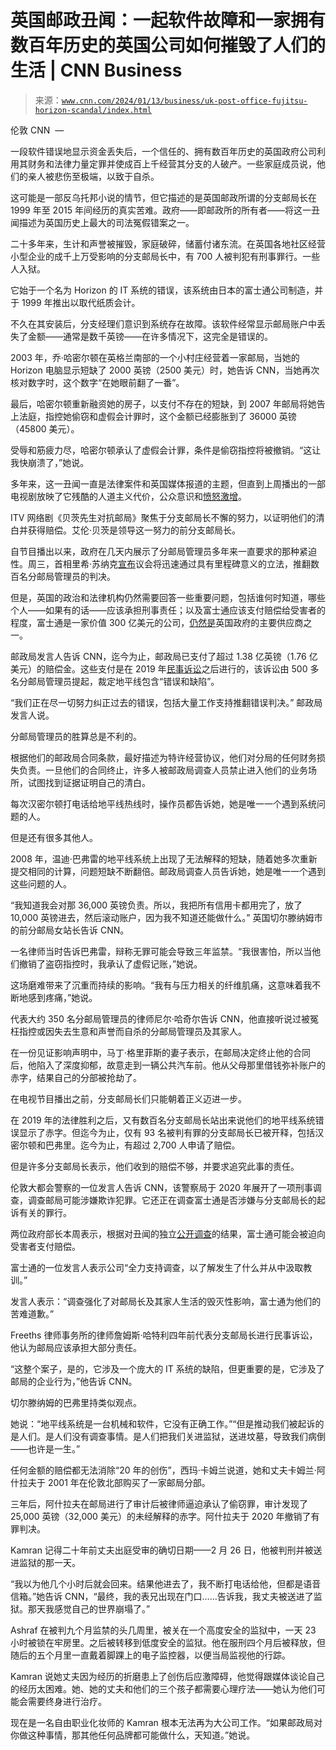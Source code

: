 <!--yml

分类：未分类

日期：2024-05-27 14:50:53

-->

# 英国邮政丑闻：一起软件故障和一家拥有数百年历史的英国公司如何摧毁了人们的生活 | CNN Business

> 来源：[`www.cnn.com/2024/01/13/business/uk-post-office-fujitsu-horizon-scandal/index.html`](https://www.cnn.com/2024/01/13/business/uk-post-office-fujitsu-horizon-scandal/index.html)

伦敦 CNN  —

一段软件错误地显示资金丢失后，一个信任的、拥有数百年历史的英国政府公司利用其财务和法律力量定罪并使成百上千经营其分支的人破产。一些家庭成员说，他们的亲人被悲伤至极端，以致于自杀。

这可能是一部反乌托邦小说的情节，但它描述的是英国邮政所谓的分支邮局长在 1999 年至 2015 年间经历的真实苦难。政府——即邮政所的所有者——将这一丑闻描述为英国历史上最大的司法冤假错案之一。

二十多年来，生计和声誉被摧毁，家庭破碎，储蓄付诸东流。在英国各地社区经营小型企业的成千上万受影响的分支邮局长中，有 700 人被判犯有刑事罪行。一些人入狱。

它始于一个名为 Horizon 的 IT 系统的错误，该系统由日本的富士通公司制造，并于 1999 年推出以取代纸质会计。

不久在其安装后，分支经理们意识到系统存在故障。该软件经常显示邮局账户中丢失了金额——通常是数千英镑——在许多情况下，这完全是错误的。

2003 年，乔·哈密尔顿在英格兰南部的一个小村庄经营着一家邮局，当她的 Horizon 电脑显示短缺了 2000 英镑（2500 美元）时，她告诉 CNN，当她再次核对数字时，这个数字“在她眼前翻了一番”。

最后，哈密尔顿重新融资她的房子，以支付不存在的短缺，到 2007 年邮局将她告上法庭，指控她偷窃和虚假会计罪时，这个金额已经膨胀到了 36000 英镑（45800 美元）。

受辱和筋疲力尽，哈密尔顿承认了虚假会计罪，条件是偷窃指控将被撤销。“这让我快崩溃了，”她说。

多年来，这一丑闻一直是法律案件和英国媒体报道的主题，但直到上周播出的一部电视剧放映了它残酷的人道主义代价，公众意识和[愤怒激增](https://you.38degrees.org.uk/petitions/strip-paula-vennells-of-her-cbe?source=homepage&utm_medium=promotion&utm_source=homepage)。

ITV 网络剧《贝茨先生对抗邮局》聚焦于分支邮局长不懈的努力，以证明他们的清白并获得赔偿。艾伦·贝茨是领导这一努力的前分支邮局长。

自节目播出以来，政府在几天内展示了分邮局管理员多年来一直要求的那种紧迫性。周三，首相里希·苏纳克[宣布](https://www.gov.uk/government/news/government-to-quash-wrongful-post-office-convictions)议会将迅速通过具有里程碑意义的立法，推翻数百名分邮局管理员的判决。

但是，英国的政治和法律机构仍然需要回答一些重要问题，包括谁何时知道，哪些个人——如果有的话——应该承担刑事责任；以及富士通应该支付赔偿给受害者的程度，富士通是一家价值 300 亿美元的公司，[仍然是](https://www.gov.uk/government/publications/strategic-suppliers/crown-representatives-and-strategic-suppliers)英国政府的主要供应商之一。

邮政局发言人告诉 CNN，迄今为止，邮政局已支付了超过 1.38 亿英镑（1.76 亿美元）的赔偿金。这些支付是在 2019 年[民事诉讼](https://www.judiciary.uk/wp-content/uploads/2019/12/bates-v-post-office-judgment.pdf)之后进行的，该诉讼由 500 多名分邮局管理员提起，裁定地平线包含“错误和缺陷”。

“我们正在尽一切努力纠正过去的错误，包括大量工作支持推翻错误判决。” 邮政局发言人说。

分邮局管理员的胜算总是不利的。

根据他们的邮政局合同条款，最好描述为特许经营协议，他们对分局的任何财务损失负责。一旦他们的合同终止，许多人被邮政局调查人员禁止进入他们的业务场所，试图找到证据证明自己的清白。

每次汉密尔顿打电话给地平线热线时，操作员都告诉她，她是唯一一个遇到系统问题的人。

但是还有很多其他人。

2008 年，温迪·巴弗雷的地平线系统上出现了无法解释的短缺，随着她多次重新提交相同的计算，问题短缺不断翻倍。邮政局调查人员告诉她，她是唯一一个遇到这些问题的人。

“我知道我会对那 36,000 英镑负责。所以，我把所有信用卡都用完了，放了 10,000 英镑进去，然后滚动账户，因为我不知道还能做什么。” 英国切尔滕纳姆市的前分邮局女站长告诉 CNN。

一名律师当时告诉巴弗雷，辩称无罪可能会导致三年监禁。“我很害怕，所以当他们撤销了盗窃指控时，我承认了虚假记账，”她说。

这场磨难带来了沉重而持续的影响。“我有与压力相关的纤维肌痛，这意味着我不断地感到疼痛，”她说。

代表大约 350 名分邮局管理员的律师尼尔·哈奇尔告诉 CNN，他直接听说过被冤枉指控或因失去生意和声誉而自杀的分邮局管理员及其家人。

在一份见证影响声明中，马丁·格里菲斯的妻子表示，在邮局决定终止他的合同后，他陷入了深度抑郁，故意走到一辆公共汽车前。他从父母那里借钱弥补账户的赤字，结果自己的分部被抢劫了。

在电视节目播出之前，分支邮局长们只能朝着正义迈进一步。

在 2019 年的法律胜利之后，又有数百名分支邮局长站出来说他们的地平线系统错误显示了赤字。但迄今为止，仅有 93 名被判有罪的分支邮局长已被开释，包括汉密尔顿和巴弗里。迄今为止，有超过 2,700 人申请了赔偿。

但是许多分支邮局长表示，他们收到的赔偿不够，并要求追究此事的责任。

伦敦大都会警察的一位发言人告诉 CNN，该警察局于 2020 年展开了一项刑事调查，调查邮局可能涉嫌欺诈犯罪。它还正在调查富士通是否涉嫌与分支邮局长的起诉有关的罪行。

两位政府部长本周表示，根据对丑闻的独立[公开调查](https://www.postofficehorizoninquiry.org.uk/)的结果，富士通可能会被迫向受害者支付赔偿。

富士通的一位发言人表示公司“全力支持调查，以了解发生了什么并从中汲取教训。”

发言人表示：“调查强化了对邮局长及其家人生活的毁灭性影响，富士通为他们的苦难道歉。”

Freeths 律师事务所的律师詹姆斯·哈特利四年前代表分支邮局长进行民事诉讼，他认为邮局应该承担大部分责任。

“这整个案子，是的，它涉及一个庞大的 IT 系统的缺陷，但更重要的是，它涉及了邮局的企业行为，”他告诉 CNN。

切尔滕纳姆的巴弗里持类似观点。

她说：“地平线系统是一台机械和软件，它没有正确工作。”“但是推动我们被起诉的是人们。是人们没有调查事情。是人们把我们关进监狱，送进坟墓，导致我们病倒——也许是一生。”

任何金额的赔偿都无法消除“20 年的创伤”，西玛·卡姆兰说道，她和丈夫卡姆兰·阿什拉夫于 2001 年在伦敦北部购买了一家邮局分部。

三年后，阿什拉夫在邮局进行了审计后被律师逼迫承认了偷窃罪，审计发现了 25,000 英镑（32,000 美元）的未经解释的赤字。阿什拉夫于 2020 年撤销了有罪判决。

Kamran 记得二十年前丈夫出庭受审的确切日期——2 月 26 日，他被判刑并被送进监狱的那一天。

“我以为他几个小时后就会回来。结果他进去了，我不断打电话给他，但都是语音信箱。”她告诉 CNN，“最终，我的表兄出现在门口……告诉我，我丈夫被送进了监狱。那天我感觉自己的世界崩塌了。”

Ashraf 在被判九个月监禁的头几周里，被关在一个高度安全的监狱中，一天 23 小时被锁在牢房里。之后被转移到低度安全的监狱。他在服刑四个月后被释放，但随后的五个月里一直戴着脚踝上的电子监控器，以便当局监视他的行踪。

Kamran 说她丈夫因为经历的折磨患上了创伤后应激障碍，他觉得跟媒体谈论自己的经历太困难。她、她的丈夫和他们的三个孩子都需要心理疗法——她认为他们可能会需要终身进行治疗。

现在是一名自由职业化妆师的 Kamran 根本无法再为大公司工作。“如果邮政局对你做这种事情，那其他任何品牌都可能做什么，天知道。”她说。

